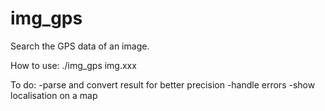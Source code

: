 # img_gps
Search the GPS data of an image.

How to use:
./img_gps img.xxx

To do:
-parse and convert result for better precision
-handle errors
-show localisation on a map

